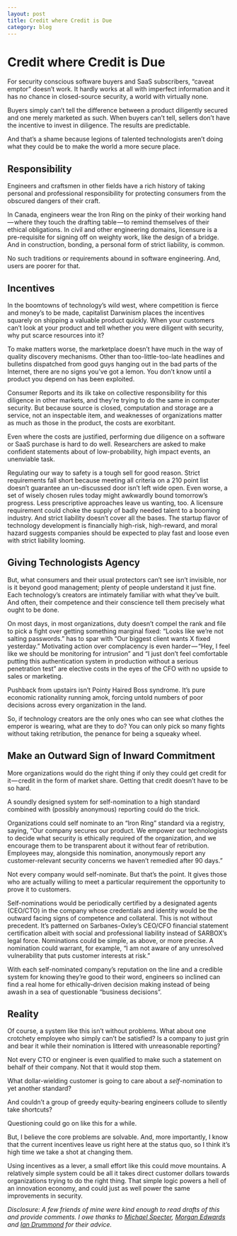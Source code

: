 ```yaml
---
layout: post
title: Credit where Credit is Due
category: blog
---
```


Credit where Credit is Due
==========================

For security conscious software buyers and SaaS subscribers, “caveat emptor” doesn’t work. It hardly works at all with imperfect information and it has no chance in closed-source security, a world with virtually none.

Buyers simply can’t tell the difference between a product diligently secured and one merely marketed as such. When buyers can’t tell, sellers don’t have the incentive to invest in diligence. The results are predictable.

And that’s a shame because legions of talented technologists aren’t doing what they could be 
to make the world a more secure place.

## Responsibility

Engineers and craftsmen in other fields have a rich history of taking personal and professional responsibility for protecting consumers from the obscured dangers of their craft. 

In Canada, engineers wear the Iron Ring on the pinky of their working hand — where they touch the drafting table — to remind themselves of their ethical obligations. In civil and other engineering domains, licensure is a pre-requisite for signing off on weighty work, like the design of a bridge. And in construction, bonding, a personal form of strict liability, is common.

No such traditions or requirements abound in software engineering. And, users are poorer for that.

## Incentives

In the boomtowns of technology’s wild west, where competition is fierce and money’s to be made, capitalist Darwinism places the incentives squarely on shipping a valuable product quickly. When your customers can’t look at your product and tell whether you were diligent with security, why put scarce resources into it?

To make matters worse, the marketplace doesn’t have much in the way of quality discovery mechanisms. Other than too-little-too-late headlines and bulletins dispatched from good guys hanging out in the bad parts of the Internet, there are no signs you’ve got a lemon. You don’t know until a product you depend on has been exploited.

Consumer Reports and its ilk take on collective responsibility for this diligence in other markets, and they’re trying to do the same in computer security. But because source is closed, computation and storage are a service, not an inspectable item, and weaknesses of organizations matter as much as those in the product, the costs are exorbitant.

Even where the costs are justified, performing due diligence on a software or SaaS purchase is hard to do well. Researchers are asked to make confident statements about of low-probability, high impact events, an unenviable task.

Regulating our way to safety is a tough sell for good reason. Strict requirements fall short because meeting all criteria on a 210 point list doesn’t guarantee an un-discussed door isn’t left wide open. Even worse, a set of wisely chosen rules today might awkwardly bound tomorrow’s progress. Less prescriptive approaches leave us wanting, too. A licensure requirement could choke the supply of badly needed talent to a booming industry. And strict liability doesn’t cover all the bases. The startup flavor of technology development is financially high-risk, high-reward, and moral hazard suggests companies should be expected to play fast and loose even with strict liability looming.

## Giving Technologists Agency

But, what consumers and their usual protectors can’t see isn’t invisible, nor is it beyond good management; plenty of people understand it just fine. Each technology’s creators are intimately familiar with what they’ve built. And often, their competence and their conscience tell them precisely what ought to be done.

On most days, in most organizations, duty doesn’t compel the rank and file to pick a fight over getting something marginal fixed: “Looks like we’re not salting passwords.” has to spar with “Our biggest client wants X fixed yesterday.” Motivating action over complacency is even harder — “Hey, I feel like we should be monitoring for intrusion” and “I just don’t feel comfortable putting this authentication system in production without a serious penetration test” are elective costs in the eyes of the CFO with no upside to sales or marketing.

Pushback from upstairs isn’t Pointy Haired Boss syndrome. It’s pure economic rationality running amok, forcing untold numbers of poor decisions across every organization in the land.

So, if technology creators are the only ones who can see what clothes the emperor is wearing, what are they to do? You can only pick so many fights without taking retribution, the penance for being a squeaky wheel.

## Make an Outward Sign of Inward Commitment

More organizations would do the right thing if only they could get credit for it — credit in the form of market share. Getting that credit doesn’t have to be so hard.

A soundly designed system for self-nomination to a high standard combined with (possibly anonymous) reporting could do the trick.

Organizations could self nominate to an “Iron Ring” standard via a registry, saying, “Our company secures our product. We empower our technologists to decide what security is ethically required of the organization, and we encourage them to be transparent about it without fear of retribution. Employees may, alongside this nomination, anonymously report any customer-relevant security concerns we haven’t remedied after 90 days.”

Not every company would self-nominate. But that’s the point. It gives those who are actually willing to meet a particular requirement the opportunity to prove it to customers.

Self-nominations would be periodically certified by a designated agents (CEO/CTO) in the company whose credentials and identity would be the outward facing signs of competence and collateral. This is not without precedent. It’s patterned on Sarbanes-Oxley’s CEO/CFO financial statement certification albeit with social and professional liability instead of SARBOX’s legal force. Nominations could be simple, as above, or more precise. A nomination could warrant, for example, “I am not aware of any unresolved vulnerability that puts customer interests at risk.”

With each self-nominated company’s reputation on the line and a credible system for knowing they’re good to their word, engineers so inclined can find a real home for ethically-driven decision making instead of being awash in a sea of questionable “business decisions”.

## Reality

Of course, a system like this isn’t without problems. What about one crotchety employee who simply can’t be satisfied? Is a company to just grin and bear it while their nomination is littered with unreasonable reporting?

Not every CTO or engineer is even qualified to make such a statement on behalf of their company. Not that it would stop them.

What dollar-wielding customer is going to care about a *self*-nomination to yet another standard?

And couldn’t a group of greedy equity-bearing engineers collude to silently take shortcuts?

Questioning could go on like this for a while.

But, I believe the core problems are solvable. And, more importantly, I know that the current incentives leave us right here at the status quo, so I think it’s high time we take a shot at changing them.

Using incentives as a lever, a small effort like this could move mountains. A relatively simple system could be all it takes direct customer dollars towards organizations trying to do the right thing. That simple logic powers a hell of an innovation economy, and could just as well power the same improvements in security.

*Disclosure: A few friends of mine were kind enough to read drafts of this and provide comments.  I owe thanks to [Michael Specter](http://www.mit.edu/~specter/), [Morgan Edwards](http://www.morganraeedwards.com/) and [Ian Drummond](https://www.linkedin.com/in/ian-drummond-57b68b126) for their advice.*

